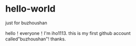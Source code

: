 # hello-world
just for buzhoushan

hello！everyone！I'm iho1113.
this is my first github account called"buzhoushan"!
thanks.
